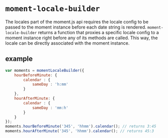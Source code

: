 # `moment-locale-builder`

The locales part of the moment.js api requires the locale config to be passed to the moment instance before each date string is rendered. `moment-locale-builder` returns a function that proxies a specific locale config to a moment instance right before any of its methods are called. This way, the locale can be directly associated with the moment instance.

## example

```js
var moments = momentLocaleBuilder({
    hourBeforeMinute: {
        calendar : {
            sameDay : 'h:mm'
        }
    },
    hourAfterMinute: {
        calendar : {
            sameDay : 'mm:h'
        }
    }
});
moments.hourBeforeMinute('345', 'hhmm').calendar(); // returns 3:45
moments.hourAfterMinute('345', 'hhmm').calendar(); // returns 45:3
```
